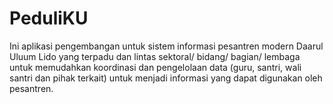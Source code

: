 # PeduliKU
Ini aplikasi pengembangan untuk sistem informasi pesantren modern Daarul Uluum Lido yang terpadu dan lintas sektoral/ bidang/ bagian/ lembaga
untuk memudahkan koordinasi dan pengelolaan data (guru, santri, wali santri dan pihak terkait) untuk menjadi informasi yang dapat digunakan oleh pesantren.
